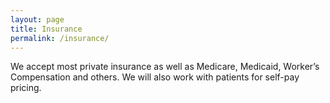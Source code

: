 ```yaml
---
layout: page
title: Insurance
permalink: /insurance/
---
```


We accept most private insurance as well as Medicare, Medicaid, Worker’s Compensation and others.
We will also work with patients for self-pay pricing.
